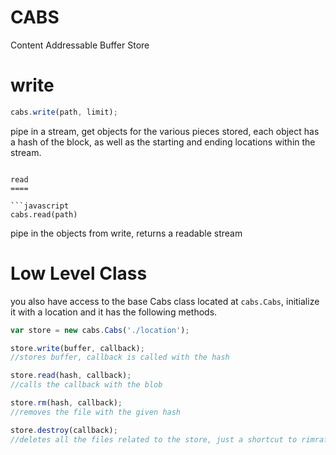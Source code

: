 CABS
====

Content Addressable Buffer Store

write
====

```javascript
cabs.write(path, limit);
```

pipe in a stream, get objects for the various pieces stored, each object has a hash of the block, as well as the starting and ending locations within the stream.
```

read
====

```javascript
cabs.read(path)
```

pipe in the objects from write, returns a readable stream

Low Level Class
=====

you also have access to the base Cabs class located at `cabs.Cabs`, initialize it with a location and it has the following methods.

```javascript
var store = new cabs.Cabs('./location');

store.write(buffer, callback);
//stores buffer, callback is called with the hash

store.read(hash, callback);
//calls the callback with the blob

store.rm(hash, callback);
//removes the file with the given hash

store.destroy(callback);
//deletes all the files related to the store, just a shortcut to rimraf so beaware.
```